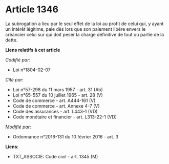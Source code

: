 # Article 1346

La subrogation a lieu par le seul effet de la loi au profit de celui qui, y ayant un intérêt légitime, paie dès lors que son
paiement libère envers le créancier celui sur qui doit peser la charge définitive de tout ou partie de la dette.

**Liens relatifs à cet article**

_Codifié par_:

  - Loi n°1804-02-07

_Cité par_:

  - Loi n°57-298 du 11 mars 1957 - art. 31 (Ab)
  - Loi n°65-557 du 10 juillet 1965 - art. 28 (V)
  - Code de commerce - art. A444-161 (V)
  - Code de commerce - art. Annexe 4-7 (V)
  - Code des assurances - art. L443-1 (VD)
  - Code monétaire et financier - art. L313-22-1 (VD)

_Modifié par_:

  - Ordonnance n°2016-131 du 10 février 2016 - art. 3

**Liens**:

  - TXT_ASSOCIE: Code civil - art. 1345 (M)
